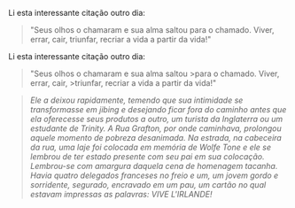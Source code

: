 Li esta interessante citação outro dia:

>"Seus olhos o chamaram e sua alma saltou para o chamado. Viver, errar, cair, triunfar, recriar a vida a partir da vida!"


Li esta interessante citação outro dia:

>"Seus olhos o chamaram e sua alma saltou >para o chamado. Viver, errar, cair, >triunfar, recriar a vida a partir da vida!"

>_Ele a deixou rapidamente, temendo que sua intimidade se transformasse em jibing e desejando ficar fora do caminho antes que ela oferecesse seus produtos a outro, um turista da Inglaterra ou um estudante de Trinity. A Rua Grafton, por onde caminhava, prolongou aquele momento de pobreza desanimada. Na estrada, na cabeceira da rua, uma laje foi colocada em memória de Wolfe Tone e ele se lembrou de ter estado presente com seu pai em sua colocação. Lembrou-se com amargura daquela cena de homenagem tacanha. Havia quatro delegados franceses no freio e um, um jovem gordo e sorridente, segurado, encravado em um pau, um cartão no qual estavam impressas as palavras: VIVE L'IRLANDE!_